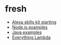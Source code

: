 # fresh
- [Alexa skills kit starting](https://developer.amazon.com/public/solutions/alexa/alexa-skills-kit/getting-started-guide#deciding-how-to-host-your-cloud-based-service)
- [Node.js examples](https://developer.amazon.com/public/solutions/alexa/alexa-skills-kit/docs/using-the-alexa-skills-kit-samples-node)
- [Java examples](https://developer.amazon.com/public/solutions/alexa/alexa-skills-kit/docs/using-the-alexa-skills-kit-samples-java)
- [Everything Lambda](http://docs.aws.amazon.com/lambda/latest/dg/welcome.html)

